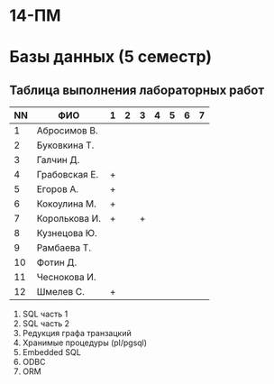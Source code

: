 # 14-ПМ
# Базы данных (5 семестр)
## Таблица выполнения лабораторных работ

| NN  | ФИО              | 1   | 2   | 3   | 4   | 5   | 6   | 7   |
| --- | ---------------- | --- | --- | --- | --- | --- | --- | --- |
| 1   | Абросимов В.     |     |     |     |     |     |     |     |
| 2   | Буковкина Т.     |     |     |     |     |     |     |     |
| 3   | Галчин Д.        |     |     |     |     |     |     |     |
| 4   | Грабовская Е.    | +   |     |     |     |     |     |     |
| 5   | Егоров А.        | +   |     |     |     |     |     |     |
| 6   | Кокоулина М.     | +   |     |     |     |     |     |     |
| 7   | Королькова И.    | +   |     | +   |     |     |     |     |
| 8   | Кузнецова Ю.     |     |     |     |     |     |     |     |
| 9   | Рамбаева Т.      |     |     |     |     |     |     |     |
| 10  | Фотин Д.         |     |     |     |     |     |     |     |
| 11  | Чеснокова И.     |     |     |     |     |     |     |     |
| 12  | Шмелев С.        | +   |     |     |     |     |     |     |

1. SQL часть 1
2. SQL часть 2
3. Редукция графа транзацкий
4. Хранимые процедуры (pl/pgsql)
5. Embedded SQL
6. ODBC
7. ORM
